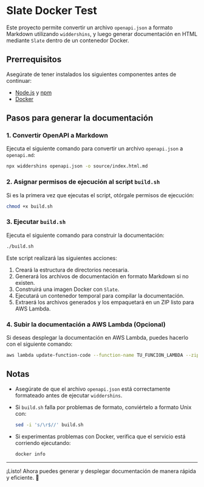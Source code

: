 # Slate Docker Test

Este proyecto permite convertir un archivo `openapi.json` a formato Markdown utilizando `widdershins`, y luego generar documentación en HTML mediante `Slate` dentro de un contenedor Docker.

## Prerrequisitos

Asegúrate de tener instalados los siguientes componentes antes de continuar:

- [Node.js](https://nodejs.org/) y [npm](https://www.npmjs.com/)
- [Docker](https://www.docker.com/)

## Pasos para generar la documentación

### 1. Convertir OpenAPI a Markdown

Ejecuta el siguiente comando para convertir un archivo `openapi.json` a `openapi.md`:

```sh
npx widdershins openapi.json -o source/index.html.md
```

### 2. Asignar permisos de ejecución al script `build.sh`

Si es la primera vez que ejecutas el script, otórgale permisos de ejecución:

```sh
chmod +x build.sh
```

### 3. Ejecutar `build.sh`

Ejecuta el siguiente comando para construir la documentación:

```sh
./build.sh
```

Este script realizará las siguientes acciones:

1. Creará la estructura de directorios necesaria.
2. Generará los archivos de documentación en formato Markdown si no existen.
3. Construirá una imagen Docker con `Slate`.
4. Ejecutará un contenedor temporal para compilar la documentación.
5. Extraerá los archivos generados y los empaquetará en un ZIP listo para AWS Lambda.

### 4. Subir la documentación a AWS Lambda (Opcional)

Si deseas desplegar la documentación en AWS Lambda, puedes hacerlo con el siguiente comando:

```sh
aws lambda update-function-code --function-name TU_FUNCION_LAMBDA --zip-file fileb://lambda-slate-docs.zip
```

## Notas

- Asegúrate de que el archivo `openapi.json` está correctamente formateado antes de ejecutar `widdershins`.
- Si `build.sh` falla por problemas de formato, conviértelo a formato Unix con:

  ```sh
  sed -i 's/\r$//' build.sh
  ```

- Si experimentas problemas con Docker, verifica que el servicio está corriendo ejecutando:

  ```sh
  docker info
  ```

---

¡Listo! Ahora puedes generar y desplegar documentación de manera rápida y eficiente. 🚀